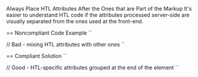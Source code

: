 Always Place HTL Attributes After the Ones that are Part of the Markup
It's easier to understand HTL code if the attributes processed server-side are visually separated from the ones used at the front-end.

== Noncompliant Code Example
``
<div data-sly-test="${model.enabled}" class="decorated" data-sly-unwrap="${!model.decorated}"> // Bad - mixing HTL attributes with other ones
``

== Compliant Solution
``
<div class="decorated" data-sly-test="${model.enabled}" data-sly-unwrap="${!model.decorated}"> // Good - HTL-specific attributes grouped at the end of the element
``
